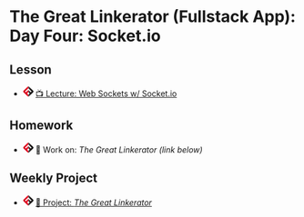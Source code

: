 # The Great Linkerator (Fullstack App): Day Four: Socket.io

## Lesson

- ![FSA](/logo.png) [📺 Lecture: Web Sockets w/ Socket.io]()
<!-- - ![FSA](/logo.png) [👾 Demo Code - JS](./src/index.js)
- ![FSA](/logo.png) [👾 Webpack Config](webpack.config.js)
- ![FSA](/logo.png) [👾 Babel RC](.babelrc) -->

## Homework

- ![FSA](/logo.png) 🔬 Work on: _The Great Linkerator (link below)_

## Weekly Project

- ![FSA](/logo.png) [🔬 Project: _The Great Linkerator_](https://learn.fullstackacademy.com/workshop/5ed65ebe778ad50004d5089c/content/5ed65eda778ad50004d508a0/text)
